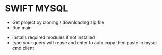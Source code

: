 # SWIFT MYSQL
- Get project by cloning / downloading zip file 
- Run main
+ installs required modules if not installed 
+ type your query with ease and enter to auto copy then paste in mysql cmd client
